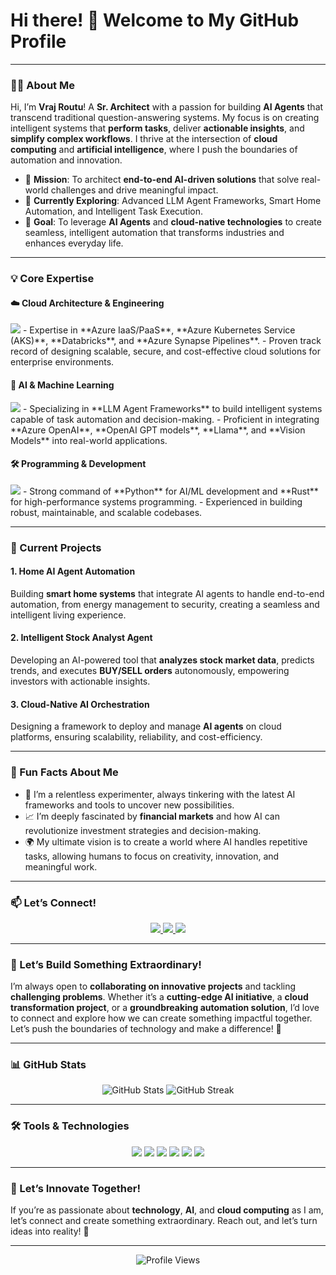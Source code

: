 # Hi there! 👋 Welcome to My GitHub Profile

---

### 👨‍💻 About Me

Hi, I’m **Vraj Routu**! 
A **Sr. Architect** with a passion for building **AI Agents** that transcend traditional question-answering systems. My focus is on creating intelligent systems that **perform tasks**, deliver **actionable insights**, and **simplify complex workflows**. I thrive at the intersection of **cloud computing** and **artificial intelligence**, where I push the boundaries of automation and innovation.

- 🔭 **Mission**: To architect **end-to-end AI-driven solutions** that solve real-world challenges and drive meaningful impact.
- 🌱 **Currently Exploring**: Advanced LLM Agent Frameworks, Smart Home Automation, and Intelligent Task Execution.
- 🎯 **Goal**: To leverage **AI Agents** and **cloud-native technologies** to create seamless, intelligent automation that transforms industries and enhances everyday life.

---

### 💡 Core Expertise

#### ☁️ **Cloud Architecture & Engineering**
<img src="https://img.shields.io/badge/Azure-IaaS/PaaS-0078D4?style=flat-square&logo=microsoft-azure&logoColor=white"/>  
- Expertise in **Azure IaaS/PaaS**, **Azure Kubernetes Service (AKS)**, **Databricks**, and **Azure Synapse Pipelines**.
- Proven track record of designing scalable, secure, and cost-effective cloud solutions for enterprise environments.

#### 🤖 **AI & Machine Learning**
<img src="https://img.shields.io/badge/Frameworks-Autogen,%20CrewaAI,%20LangChain,%20Semantic%20Kernel-FF6F00?style=flat-square&logo=openai&logoColor=white"/>  
- Specializing in **LLM Agent Frameworks** to build intelligent systems capable of task automation and decision-making.
- Proficient in integrating **Azure OpenAI**, **OpenAI GPT models**, **Llama**, and **Vision Models** into real-world applications.

#### 🛠️ **Programming & Development**
<img src="https://img.shields.io/badge/Languages-Python%20%7C%20Rust-3776AB?style=flat-square&logo=python&logoColor=white"/>  
- Strong command of **Python** for AI/ML development and **Rust** for high-performance systems programming.
- Experienced in building robust, maintainable, and scalable codebases.

---

### 🚀 Current Projects

#### 1. **Home AI Agent Automation**
Building **smart home systems** that integrate AI agents to handle end-to-end automation, from energy management to security, creating a seamless and intelligent living experience.

#### 2. **Intelligent Stock Analyst Agent**
Developing an AI-powered tool that **analyzes stock market data**, predicts trends, and executes **BUY/SELL orders** autonomously, empowering investors with actionable insights.

#### 3. **Cloud-Native AI Orchestration**
Designing a framework to deploy and manage **AI agents** on cloud platforms, ensuring scalability, reliability, and cost-efficiency.

---

### 🎉 Fun Facts About Me

- 🧠 I’m a relentless experimenter, always tinkering with the latest AI frameworks and tools to uncover new possibilities.
- 📈 I’m deeply fascinated by **financial markets** and how AI can revolutionize investment strategies and decision-making.
- 🌍 My ultimate vision is to create a world where AI handles repetitive tasks, allowing humans to focus on creativity, innovation, and meaningful work.

---

### 📫 Let’s Connect!

<p align="center">
  <a href="mailto:vrajroutu@gmail.com">
    <img src="https://img.shields.io/badge/Email-vrajroutu@gmail.com-EA4335?style=for-the-badge&logo=gmail&logoColor=white"/>
  </a>
  <a href="https://github.com/vrajroutu">
    <img src="https://img.shields.io/badge/GitHub-vrajroutu-181717?style=for-the-badge&logo=github&logoColor=white"/>
  </a>
  <a href="https://www.linkedin.com/in/vrajkishoreroutu/">
    <img src="https://img.shields.io/badge/LinkedIn-vrajkishoreroutu-0A66C2?style=for-the-badge&logo=linkedin&logoColor=white"/>
  </a>
</p>

---

### 💭 Let’s Build Something Extraordinary!

I’m always open to **collaborating on innovative projects** and tackling **challenging problems**. Whether it’s a **cutting-edge AI initiative**, a **cloud transformation project**, or a **groundbreaking automation solution**, I’d love to connect and explore how we can create something impactful together. Let’s push the boundaries of technology and make a difference! 🚀

---


### 📊 GitHub Stats

<p align="center">
  <img src="https://github-readme-stats.vercel.app/api?username=vrajroutu&show_icons=true&theme=dark&hide_border=true" alt="GitHub Stats"/>
  <img src="https://github-readme-streak-stats.herokuapp.com/?user=vrajroutu&theme=dark&hide_border=true" alt="GitHub Streak"/>
</p>

---

### 🛠️ Tools & Technologies

<p align="center">
  <img src="https://img.shields.io/badge/Azure-Cloud-0078D4?style=for-the-badge&logo=microsoft-azure&logoColor=white"/>
  <img src="https://img.shields.io/badge/Python-3776AB?style=for-the-badge&logo=python&logoColor=white"/>
  <img src="https://img.shields.io/badge/Rust-000000?style=for-the-badge&logo=rust&logoColor=white"/>
  <img src="https://img.shields.io/badge/Databricks-FF3621?style=for-the-badge&logo=databricks&logoColor=white"/>
  <img src="https://img.shields.io/badge/OpenAI-412991?style=for-the-badge&logo=openai&logoColor=white"/>
  <img src="https://img.shields.io/badge/Kubernetes-326CE5?style=for-the-badge&logo=kubernetes&logoColor=white"/>
</p>

---

### 🌟 Let’s Innovate Together!

If you’re as passionate about **technology**, **AI**, and **cloud computing** as I am, let’s connect and create something extraordinary. Reach out, and let’s turn ideas into reality! 🚀

--- 

<p align="center">
  <img src="https://komarev.com/ghpvc/?username=vrajroutu&color=blue&style=flat-square" alt="Profile Views"/>
</p>
